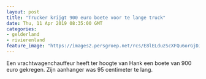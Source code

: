 ```yaml
---
layout: post
title: "Trucker krijgt 900 euro boete voor te lange truck"
date: Thu, 11 Apr 2019 08:35:00 GMT
categories: 
- gelderland 
- rivierenland 
feature_image: "https://images2.persgroep.net/rcs/E8lELduzScXFQu6orGjDJE6TTrg/diocontent/145294916/_fitwidth/400/?appId=21791a8992982cd8da851550a453bd7f&quality=0.7"
---
```


Een vrachtwagenchauffeur heeft ter hoogte van Hank een boete van 900 euro gekregen. Zijn aanhanger was 95 centimeter te lang.

